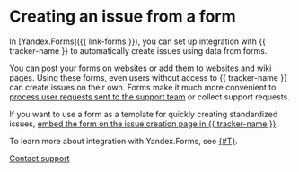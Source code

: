 # Creating an issue from a form

In [Yandex.Forms]({{ link-forms }}), you can set up integration with {{ tracker-name }} to automatically create issues using data from forms.

You can post your forms on websites or add them to websites and wiki pages. Using these forms, even users without access to {{ tracker-name }} can create issues on their own. Forms make it much more convenient to [process user requests sent to the support team](../support-process.md#form) or collect support requests.

If you want to use a form as a template for quickly creating standardized issues, [embed the form on the issue creation page in {{ tracker-name }}](../manager/attach-form.md).

To learn more about integration with Yandex.Forms, see [{#T}](../manager/forms-integration.md).


[Contact support](../troubleshooting.md)

